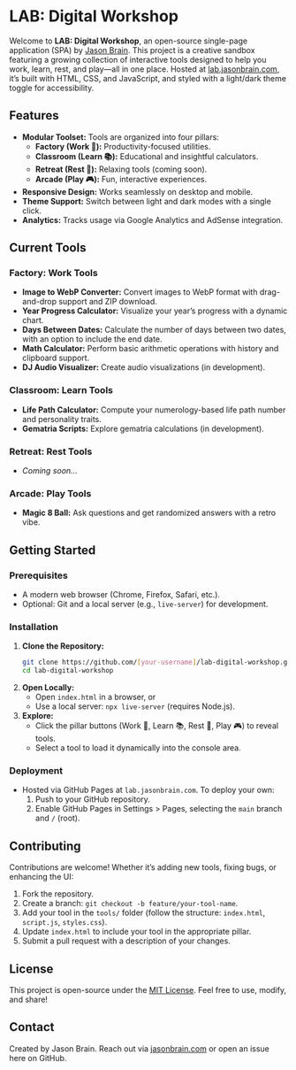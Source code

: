 # LAB: Digital Workshop

Welcome to **LAB: Digital Workshop**, an open-source single-page application (SPA) by [Jason Brain](https://jasonbrain.com). This project is a creative sandbox featuring a growing collection of interactive tools designed to help you work, learn, rest, and play—all in one place. Hosted at [lab.jasonbrain.com](https://lab.jasonbrain.com), it’s built with HTML, CSS, and JavaScript, and styled with a light/dark theme toggle for accessibility.

## Features

- **Modular Toolset:** Tools are organized into four pillars:
  - **Factory (Work 🔧):** Productivity-focused utilities.
  - **Classroom (Learn 📚):** Educational and insightful calculators.
  - **Retreat (Rest 🌿):** Relaxing tools (coming soon).
  - **Arcade (Play 🎮):** Fun, interactive experiences.
- **Responsive Design:** Works seamlessly on desktop and mobile.
- **Theme Support:** Switch between light and dark modes with a single click.
- **Analytics:** Tracks usage via Google Analytics and AdSense integration.

## Current Tools

### Factory: Work Tools
- **Image to WebP Converter:** Convert images to WebP format with drag-and-drop support and ZIP download.
- **Year Progress Calculator:** Visualize your year’s progress with a dynamic chart.
- **Days Between Dates:** Calculate the number of days between two dates, with an option to include the end date.
- **Math Calculator:** Perform basic arithmetic operations with history and clipboard support.
- **DJ Audio Visualizer:** Create audio visualizations (in development).

### Classroom: Learn Tools
- **Life Path Calculator:** Compute your numerology-based life path number and personality traits.
- **Gematria Scripts:** Explore gematria calculations (in development).

### Retreat: Rest Tools
- *Coming soon...*

### Arcade: Play Tools
- **Magic 8 Ball:** Ask questions and get randomized answers with a retro vibe.

## Getting Started

### Prerequisites
- A modern web browser (Chrome, Firefox, Safari, etc.).
- Optional: Git and a local server (e.g., `live-server`) for development.

### Installation
1. **Clone the Repository:**
   ```bash
   git clone https://github.com/[your-username]/lab-digital-workshop.git
   cd lab-digital-workshop
   ```
2. **Open Locally:**
   - Open `index.html` in a browser, or
   - Use a local server: `npx live-server` (requires Node.js).
3. **Explore:**
   - Click the pillar buttons (Work 🔧, Learn 📚, Rest 🌿, Play 🎮) to reveal tools.
   - Select a tool to load it dynamically into the console area.

### Deployment
- Hosted via GitHub Pages at `lab.jasonbrain.com`. To deploy your own:
  1. Push to your GitHub repository.
  2. Enable GitHub Pages in Settings > Pages, selecting the `main` branch and `/` (root).

## Contributing

Contributions are welcome! Whether it’s adding new tools, fixing bugs, or enhancing the UI:
1. Fork the repository.
2. Create a branch: `git checkout -b feature/your-tool-name`.
3. Add your tool in the `tools/` folder (follow the structure: `index.html`, `script.js`, `styles.css`).
4. Update `index.html` to include your tool in the appropriate pillar.
5. Submit a pull request with a description of your changes.

## License

This project is open-source under the [MIT License](LICENSE). Feel free to use, modify, and share!

## Contact

Created by Jason Brain. Reach out via [jasonbrain.com](https://jasonbrain.com) or open an issue here on GitHub.
